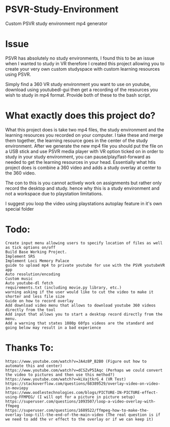 # PSVR-Study-Environment
Custom PSVR study environment mp4 generator

# Issue
PSVR has absolutely no study environments, I found this to be an issue when I wanted to study in VR therefore I created this project allowing you to create your very own custom studyspace with custom learning resources using PSVR.

Simply find a 360 VR study environment you want to use on youtube, download using youtubedl-gui then get a recording of the resources you wish to study in mp4 format. Provide both of these to the bash script.

# What exactly does this project do?

What this project does is take two mp4 files, the study environment and the learning resources you recorded on your computer. I take these and merge them together, the learning resource goes in the center of the study environment. After we generate the new mp4 file you should put the file on a USB stick and use PSVR media player with VR option ticked on in order to study in your study environment, you can pause/play/fast-forward as needed to get the learning resources in your head. Essentially what htis project does is combine a 360 video and adds a study overlay at center to the 360 video.

The con to this is you cannot actively work on assignments but rather only record the desktop and study. hence why this is a study environment and not a workspace due to playstation limitations.

I suggest you loop the video using playstations autoplay feature in it's own special folder

# Todo:
```
Create input menu allowing users to specify location of files as well as tick options on/off
Build Base Working Project.
Implement SRS
Implement Loci Memory Palace
guide to upload mp4 to private youtube for use with the PSVR youtubeVR app
Auto resolution/encoding
Custom music
Auto youtube-dl fetch
requirements.txt (including movie.py library, etc.)
warning asking if the user would like to cut the video to make it shorter and less file size
Guide on how to record overlay
Add download video menu that allows to download youtube 360 videos directly from the tool
Add input that allows you to start a desktop record directly from the menu.
Add a warning that states 1080p 60fps videos are the standard and going below may result in a bad experience
```
# Thanks To:
```
https://www.youtube.com/watch?v=JA4z8P_B2B0 (Figure out how to automate this and center)
https://www.youtube.com/watch?v=dCSZvP5IAqc (Perhaps we could convert the video to pictures and then use this method?)
https://www.youtube.com/watch?v=kLVajtkrG_4 (VR Test)
https://stackoverflow.com/questions/68389529/overlay-video-on-video-in-moviepy
https://www.oodlestechnologies.com/blogs/PICTURE-IN-PICTURE-effect-using-FFMPEG/ (I will opt for a picture in picture setup)
https://superuser.com/questions/1093507/loop-a-video-overlay-with-ffmpeg
https://superuser.com/questions/1689522/ffmpeg-how-to-make-the-overlay-loop-till-the-end-of-the-main-video (The real question is if we need to add the vr effect to the overlay or if we can keep it)
```
